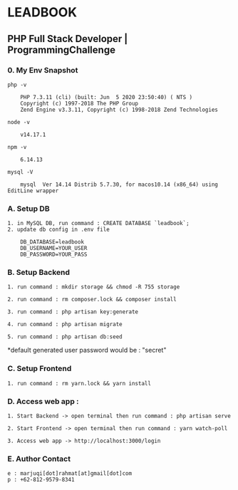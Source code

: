 # LEADBOOK 

## PHP Full Stack Developer | ProgrammingChallenge

### 0. My Env Snapshot

    php -v

        PHP 7.3.11 (cli) (built: Jun  5 2020 23:50:40) ( NTS )
        Copyright (c) 1997-2018 The PHP Group
        Zend Engine v3.3.11, Copyright (c) 1998-2018 Zend Technologies

    node -v

        v14.17.1

    npm -v

        6.14.13

    mysql -V

        mysql  Ver 14.14 Distrib 5.7.30, for macos10.14 (x86_64) using  EditLine wrapper

### A. Setup DB

    1. in MySQL DB, run command : CREATE DATABASE `leadbook`;
    2. update db config in .env file

        DB_DATABASE=leadbook
        DB_USERNAME=YOUR_USER
        DB_PASSWORD=YOUR_PASS


### B. Setup Backend

    1. run command : mkdir storage && chmod -R 755 storage

    2. run command : rm composer.lock && composer install

    3. run command : php artisan key:generate

    4. run command : php artisan migrate

    5. run command : php artisan db:seed

*default generated user password would be : "secret"


### C. Setup Frontend

    1. run command : rm yarn.lock && yarn install


### D. Access web app :

    1. Start Backend -> open terminal then run command : php artisan serve

    2. Start Frontend -> open terminal then run command : yarn watch-poll

    3. Access web app -> http://localhost:3000/login

### E. Author Contact

    e : marjuqi[dot]rahmat[at]gmail[dot]com
    p : +62-812-9579-8341

